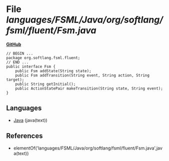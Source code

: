 # File _languages/FSML/Java/org/softlang/fsml/fluent/Fsm.java_
**[GitHub](https://github.com/softlang/yas/blob/master/languages/FSML/Java/org/softlang/fsml/fluent/Fsm.java)**
```
// BEGIN ...
package org.softlang.fsml.fluent;
// END ...
public interface Fsm {
	public Fsm addState(String state);
	public Fsm addTransition(String event, String action, String target);
	public String getInitial();
	public ActionStatePair makeTransition(String state, String event);
}
```

## Languages
* [Java](../languages/Java.md) (java(text))

## References
* elementOf('languages/FSML/Java/org/softlang/fsml/fluent/Fsm.java',java(text))
